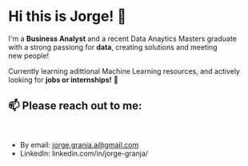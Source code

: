<h1>Hi this is Jorge! 👋</h1>

I'm a <strong>Business Analyst</strong> and a recent Data Anaytics Masters graduate<br/> 
with a strong passiong for <strong>data</strong>, creating solutions and meeting <br/>
new people!

Currently learning adittional Machine Learning resources, and actively<br/> looking for <strong>jobs or internships!</strong> 🌱 

<h2>📫 Please <strong>reach out</strong> to me:</h2><br/>

- By email: jorge.granja.a@gmail.com
- LinkedIn: linkedin.com/in/jorge-granja/


<!---
jorgegranja/jorgegranja is a ✨ special ✨ repository because its `README.md` (this file) appears on your GitHub profile.
You can click the Preview link to take a look at your changes.
--->

